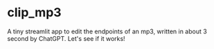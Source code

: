 # clip_mp3
A tiny streamlit app to edit the endpoints of an mp3, written in about 3 second by ChatGPT. Let's see if it works!
